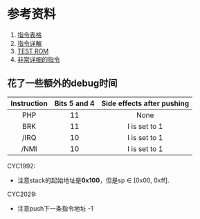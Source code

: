 # 参考资料
1. [指令表格](http://www.oxyron.de/html/opcodes02.html)
2. [指令详解](https://wusiyu.me/6502-cpu%E6%B1%87%E7%BC%96%E8%AF%AD%E8%A8%80%E6%8C%87%E4%BB%A4%E9%9B%86/)
3. [TEST ROM](https://wiki.nesdev.com/w/index.php/Emulator_tests)
4. [非常详细的指令](http://www.6502.org/tutorials/6502opcodes.html)

## 花了一些额外的debug时间

|Instruction|	Bits 5 and 4|	Side effects after pushing|
|:----:|:----:|:----:|
|PHP|11|None|
|BRK|11|I is set to 1|
|/IRQ|10|I is set to 1|
|/NMI|10|I is set to 1|

CYC1992:
- 注意stack的起始地址是**0x100**，但是sp $\in$ [0x00, 0xff].

CYC2029:
- 注意push下一条指令地址 -1